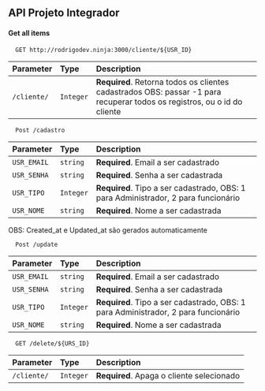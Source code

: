 
## API Projeto Integrador

#### Get all items

```http
  GET http://rodrigodev.ninja:3000/cliente/${USR_ID}
```

| Parameter | Type     | Description                |
| :-------- | :------- | :------------------------- |
| `/cliente/` | `Integer` | **Required**. Retorna todos os clientes cadastrados OBS: passar -1 para recuperar todos os registros, ou o id do cliente |

```http
  Post /cadastro
```

| Parameter | Type     | Description                       |
| :-------- | :------- | :-------------------------------- |
| `USR_EMAIL`      | `string` | **Required**. Email a ser cadastrado |
| `USR_SENHA`|`string`|**Required**. Senha a ser cadastrada|
|`USR_TIPO`|`Integer`|**Required**. Tipo a ser cadastrado, OBS: 1 para Administrador, 2 para funcionário|
|`USR_NOME`|`string`|**Required**. Nome a ser cadastrada|

OBS: Created_at e Updated_at são gerados automaticamente

```http
  Post /update
```

| Parameter | Type     | Description                       |
| :-------- | :------- | :-------------------------------- |
| `USR_EMAIL`      | `string` | **Required**. Email a ser cadastrado |
| `USR_SENHA`|`string`|**Required**. Senha a ser cadastrada|
|`USR_TIPO`|`Integer`|**Required**. Tipo a ser cadastrado, OBS: 1 para Administrador, 2 para funcionário|
|`USR_NOME`|`string`|**Required**. Nome a ser cadastrada|

```http
  GET /delete/${URS_ID}
```

| Parameter | Type     | Description                |
| :-------- | :------- | :------------------------- |
| `/cliente/` | `Integer` | **Required**. Apaga o cliente selecionado|

